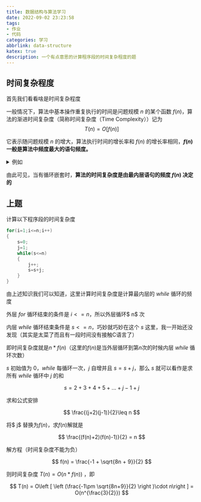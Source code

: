 ```yaml
---
title: 数据结构与算法学习
date: 2022-09-02 23:23:58
tags:
- 作业
- 代码
categories: 学习
abbrlink: data-structure
katex: true
description: 一个有点意思的计算程序段的时间复杂程度的题
---
```


## 时间复杂程度

首先我们看看啥是时间复杂程度

一般情况下，算法中基本操作重复执行的时间是问题规模 $n$ 的某个函数 $f(n)$，算法的渐进时间复杂度（简称时间复杂度（Time Complexity））记为
$$ T(n) = O[f(n)] $$

它表示随问题规模 $n$ 的增大，算法执行时间的增长率和 $f(n)$ 的增长率相同，**$f(n)$ 一般是算法中频度最大的语句频度。**

<details>
<summary>例如</summary>

```c
#define n 自然数
void Matrixmlt(int A[n][n],int B[n][n],int C[n][n])
{
    int i,j,k;
    for(i=0;i<n;i++)                          //语句①        n+1
        for(j=0;j<n;j++)                      //语句②        n(n+1)
        {
            C[i][j]=0;                        //语句③        n*n
            for(k=0;k<n;k++)                  //语句④        n*n(n+1)
                C[i][j]=C[i][j]+A[i][k]*B[k][j];   //语句⑤   n*n*n
        }
}
```

算法 `Matrixmlt` 的时间复杂度是 T(n)=O(n<sup>3</sup>)，这里的 f(n)=n<sup>3 </sup>是该算法中语句⑤的频度。

</details>

由此可见，当有循环嵌套时，**算法的时间复杂度是由最内层语句的频度 $f(n)$ 决定的**

## 上题

计算以下程序段的时间复杂度

```c
for(i=1;i<=n;i++)
{
    s=0;
    j=1;
    while(s<=n)
    {
        j++;
        s=s+j;
    }
}
```

由上述知识我们可以知道，这里计算时间复杂度是计算最内层的 $while$ 循环的频度

外层 $for$ 循环结束的条件是 $i<=n$，所以外层循环$ n$ 次

内层 $while$ 循环结束条件是 $s<=n$，巧妙就巧妙在这个 $s$ 这里，我一开始还没发现（其实是太菜了而且有一段时间没有接触C语言了）

即时间复杂度就是$n*f(n)$（这里的$f(n)$是当外层循环到第$n$次的时候内层 $while$ 循环次数）

$s$ 初始值为 $0$，$while$ 每循环一次，$j$ 自增并且 $s=s+j$，那么 $s$ 就可以看作是求所有 $while$ 循环中 $j$ 的和

$$ s=2+3+4+5+...+j-1+j $$

求和公式安排

$$ \frac{(j+2)(j-1)}{2}\leq n $$

将$ j$ 替换为$f(n)$，求$f(n)$解就是

$$  \frac{(f(n)+2)(f(n)-1)}{2} = n $$

解方程（时间复杂度不能为负）

$$ f(n) = \frac{-1 + \sqrt{8n + 9}}{2} $$

则时间复杂度 $T(n)=O(n*f(n))$ ，即

$$ T(n) = O\left [ \left (\frac{-1\pm \sqrt{8n+9}}{2} \right )\cdot n\right ] = O(n^{\frac{3}{2}}) $$
